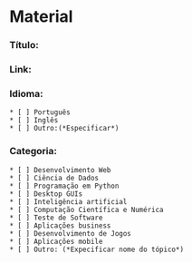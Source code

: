 <!-- Hey, Que bom ver você por aqui!! Já te amamos por querer contribuir com o nosso repositório <3
Com o objetivo de manter tudo em ordem, criamos esse template para você preencher e nos mandar via pull request com a sua contribuição -->
# Material

### __Título:__ 
<!-- Informe aqui o título do material -->

### __Link:__ 
<!-- Link para acessar o material -->

### __Idioma:__
<!-- Marque com um 'x' o idioma do material -->
    * [ ] Português
    * [ ] Inglês
    * [ ] Outro:(*Especificar*)

### __Categoria:__
<!-- Selecione aqui qual categoria o material se encaixa  -->
    * [ ] Desenvolvimento Web
    * [ ] Ciência de Dados
    * [ ] Programação em Python
    * [ ] Desktop GUIs
    * [ ] Inteligência artificial
    * [ ] Computação Científica e Numérica
    * [ ] Teste de Software
    * [ ] Aplicações business
    * [ ] Desenvolvimento de Jogos
    * [ ] Aplicações mobile
    * [ ] Outro: (*Expecificar nome do tópico*)

<!-- Se você é iniciante no mundo das contribuições, não se desespere! Explicamos como fazer todo o processo no: CONTRIBUTING.md (Você consegue!!)-->
